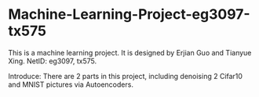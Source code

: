 # Machine-Learning-Project-eg3097-tx575
This is a machine learning project. 
It is designed by Erjian Guo and Tianyue Xing. 
NetID: eg3097, tx575.

Introduce: There are 2 parts in this project, including denoising 2 Cifar10 and MNIST pictures via Autoencoders.
